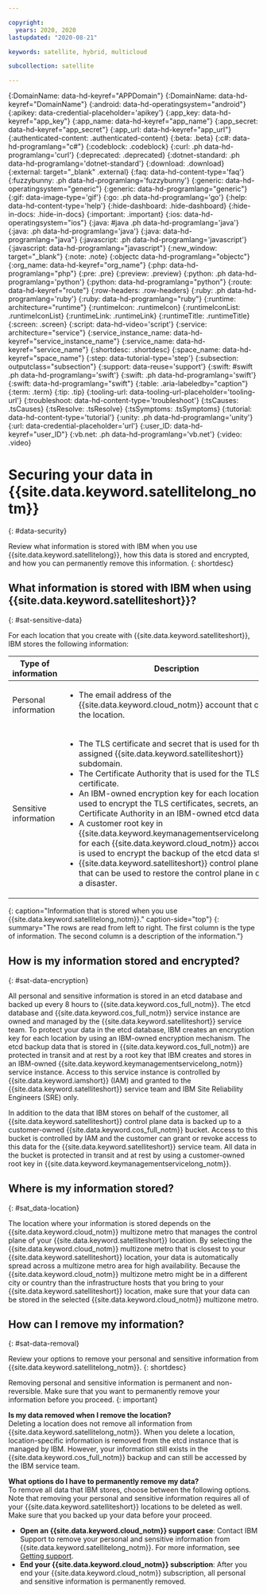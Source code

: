 ```yaml
---

copyright:
  years: 2020, 2020
lastupdated: "2020-08-21"

keywords: satellite, hybrid, multicloud

subcollection: satellite

---
```


{:DomainName: data-hd-keyref="APPDomain"}
{:DomainName: data-hd-keyref="DomainName"}
{:android: data-hd-operatingsystem="android"}
{:apikey: data-credential-placeholder='apikey'}
{:app_key: data-hd-keyref="app_key"}
{:app_name: data-hd-keyref="app_name"}
{:app_secret: data-hd-keyref="app_secret"}
{:app_url: data-hd-keyref="app_url"}
{:authenticated-content: .authenticated-content}
{:beta: .beta}
{:c#: data-hd-programlang="c#"}
{:codeblock: .codeblock}
{:curl: .ph data-hd-programlang='curl'}
{:deprecated: .deprecated}
{:dotnet-standard: .ph data-hd-programlang='dotnet-standard'}
{:download: .download}
{:external: target="_blank" .external}
{:faq: data-hd-content-type='faq'}
{:fuzzybunny: .ph data-hd-programlang='fuzzybunny'}
{:generic: data-hd-operatingsystem="generic"}
{:generic: data-hd-programlang="generic"}
{:gif: data-image-type='gif'}
{:go: .ph data-hd-programlang='go'}
{:help: data-hd-content-type='help'}
{:hide-dashboard: .hide-dashboard}
{:hide-in-docs: .hide-in-docs}
{:important: .important}
{:ios: data-hd-operatingsystem="ios"}
{:java: #java .ph data-hd-programlang='java'}
{:java: .ph data-hd-programlang='java'}
{:java: data-hd-programlang="java"}
{:javascript: .ph data-hd-programlang='javascript'}
{:javascript: data-hd-programlang="javascript"}
{:new_window: target="_blank"}
{:note: .note}
{:objectc data-hd-programlang="objectc"}
{:org_name: data-hd-keyref="org_name"}
{:php: data-hd-programlang="php"}
{:pre: .pre}
{:preview: .preview}
{:python: .ph data-hd-programlang='python'}
{:python: data-hd-programlang="python"}
{:route: data-hd-keyref="route"}
{:row-headers: .row-headers}
{:ruby: .ph data-hd-programlang='ruby'}
{:ruby: data-hd-programlang="ruby"}
{:runtime: architecture="runtime"}
{:runtimeIcon: .runtimeIcon}
{:runtimeIconList: .runtimeIconList}
{:runtimeLink: .runtimeLink}
{:runtimeTitle: .runtimeTitle}
{:screen: .screen}
{:script: data-hd-video='script'}
{:service: architecture="service"}
{:service_instance_name: data-hd-keyref="service_instance_name"}
{:service_name: data-hd-keyref="service_name"}
{:shortdesc: .shortdesc}
{:space_name: data-hd-keyref="space_name"}
{:step: data-tutorial-type='step'}
{:subsection: outputclass="subsection"}
{:support: data-reuse='support'}
{:swift: #swift .ph data-hd-programlang='swift'}
{:swift: .ph data-hd-programlang='swift'}
{:swift: data-hd-programlang="swift"}
{:table: .aria-labeledby="caption"}
{:term: .term}
{:tip: .tip}
{:tooling-url: data-tooling-url-placeholder='tooling-url'}
{:troubleshoot: data-hd-content-type='troubleshoot'}
{:tsCauses: .tsCauses}
{:tsResolve: .tsResolve}
{:tsSymptoms: .tsSymptoms}
{:tutorial: data-hd-content-type='tutorial'}
{:unity: .ph data-hd-programlang='unity'}
{:url: data-credential-placeholder='url'}
{:user_ID: data-hd-keyref="user_ID"}
{:vb.net: .ph data-hd-programlang='vb.net'}
{:video: .video}



# Securing your data in {{site.data.keyword.satellitelong_notm}}
{: #data-security}

Review what information is stored with IBM when you use {{site.data.keyword.satellitelong}}, how this data is stored and encrypted, and how you can permanently remove this information.
{: shortdesc}

## What information is stored with IBM when using {{site.data.keyword.satelliteshort}}?
{: #sat-sensitive-data}

For each location that you create with {{site.data.keyword.satelliteshort}}, IBM stores the following information: 

|Type of information|Description|
|--------------|---------------------------------|
|Personal information|<ul><li>The email address of the {{site.data.keyword.cloud_notm}} account that created the location.</li></ul>|
|Sensitive information|<ul><li>The TLS certificate and secret that is used for the assigned {{site.data.keyword.satelliteshort}} subdomain.</li><li>The Certificate Authority that is used for the TLS certificate.</li><li>An IBM-owned encryption key for each location that is used to encrypt the TLS certificates, secrets, and Certificate Authority in an IBM-owned etcd data store.</li><li>A customer root key in {{site.data.keyword.keymanagementservicelong_notm}} for each {{site.data.keyword.cloud_notm}} account that is used to encrypt the backup of the etcd data store.</li><li>{{site.data.keyword.satelliteshort}} control plane data that can be used to restore the control plane in case of a disaster.</li></ul>|
{: caption="Information that is stored when you use {{site.data.keyword.satellitelong_notm}}." caption-side="top"}
{: summary="The rows are read from left to right. The first column is the type of information. The second column is a description of the information."}

## How is my information stored and encrypted?
{: #sat-data-encryption}

All personal and sensitive information is stored in an etcd database and backed up every 8 hours to {{site.data.keyword.cos_full_notm}}. The etcd database and {{site.data.keyword.cos_full_notm}} service instance are owned and managed by the {{site.data.keyword.satelliteshort}} service team. To protect your data in the etcd database, IBM creates an encryption key for each location by using an IBM-owned encryption mechanism. The etcd backup data that is stored in {{site.data.keyword.cos_full_notm}} are protected in transit and at rest by a root key that IBM creates and stores in an IBM-owned {{site.data.keyword.keymanagementservicelong_notm}} service instance. Access to this service instance is controlled by {{site.data.keyword.iamshort}} (IAM) and granted to the {{site.data.keyword.satelliteshort}} service team and IBM Site Reliability Engineers (SRE) only. 

In addition to the data that IBM stores on behalf of the customer, all {{site.data.keyword.satelliteshort}} control plane data is backed up to a customer-owned {{site.data.keyword.cos_full_notm}} bucket. Access to this bucket is controlled by IAM and the customer can grant or revoke access to this data for the {{site.data.keyword.satelliteshort}} service team. All data in the bucket is protected in transit and at rest by using a customer-owned root key in {{site.data.keyword.keymanagementservicelong_notm}}. 

## Where is my information stored?
{: #sat_data-location}

The location where your information is stored depends on the {{site.data.keyword.cloud_notm}} multizone metro that manages the control plane of your {{site.data.keyword.satelliteshort}} location. By selecting the {{site.data.keyword.cloud_notm}} multizone metro that is closest to your {{site.data.keyword.satelliteshort}} location, your data is automatically spread across a multizone metro area for high availability. Because the {{site.data.keyword.cloud_notm}} multizone metro might be in a different city or country than the infrastructure hosts that you bring to your {{site.data.keyword.satelliteshort}} location, make sure that your data can be stored in the selected {{site.data.keyword.cloud_notm}} multizone metro. 

## How can I remove my information?
{: #sat-data-removal}

Review your options to remove your personal and sensitive information from {{site.data.keyword.satellitelong_notm}}. 
{: shortdesc}

Removing personal and sensitive information is permanent and non-reversible. Make sure that you want to permanently remove your information before you proceed.
{: important}

**Is my data removed when I remove the location?** </br>
Deleting a location does not remove all information from {{site.data.keyword.satellitelong_notm}}. When you delete a location, location-specific information is removed from the etcd instance that is managed by IBM. However, your information still exists in the {{site.data.keyword.cos_full_notm}} backup and can still be accessed by the IBM service team. 

**What options do I have to permanently remove my data?**</br>
To remove all data that IBM stores, choose between the following options. Note that removing your personal and sensitive information requires all of your {{site.data.keyword.satelliteshort}} locations to be deleted as well. Make sure that you backed up your data before your proceed.

- **Open an {{site.data.keyword.cloud_notm}} support case**: Contact IBM Support to remove your personal and sensitive information from {{site.data.keyword.satellitelong_notm}}. For more information, see [Getting support](/docs/get-support?topic=get-support-getting-customer-support).
- **End your {{site.data.keyword.cloud_notm}} subscription**: After you end your {{site.data.keyword.cloud_notm}} subscription, all personal and sensitive information is permanently removed. 
